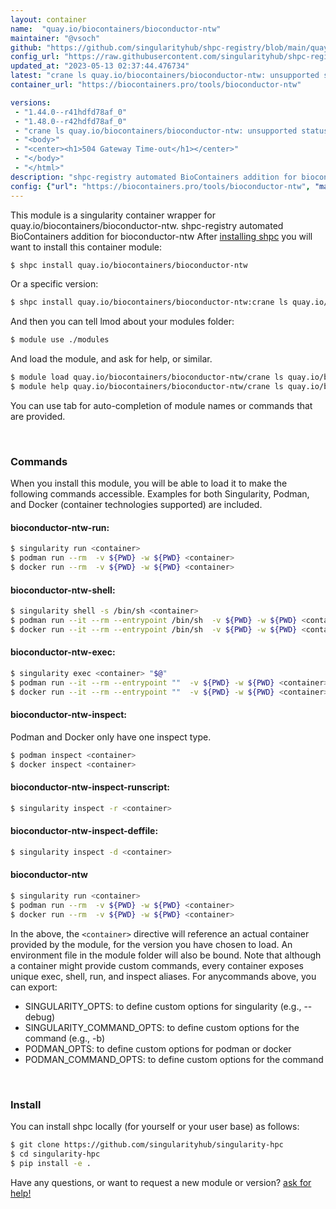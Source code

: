 ```yaml
---
layout: container
name:  "quay.io/biocontainers/bioconductor-ntw"
maintainer: "@vsoch"
github: "https://github.com/singularityhub/shpc-registry/blob/main/quay.io/biocontainers/bioconductor-ntw/container.yaml"
config_url: "https://raw.githubusercontent.com/singularityhub/shpc-registry/main/quay.io/biocontainers/bioconductor-ntw/container.yaml"
updated_at: "2023-05-13 02:37:44.476734"
latest: "crane ls quay.io/biocontainers/bioconductor-ntw: unsupported status code 504; body: <html>"
container_url: "https://biocontainers.pro/tools/bioconductor-ntw"

versions:
 - "1.44.0--r41hdfd78af_0"
 - "1.48.0--r42hdfd78af_0"
 - "crane ls quay.io/biocontainers/bioconductor-ntw: unsupported status code 504; body: <html>"
 - "<body>"
 - "<center><h1>504 Gateway Time-out</h1></center>"
 - "</body>"
 - "</html>"
description: "shpc-registry automated BioContainers addition for bioconductor-ntw"
config: {"url": "https://biocontainers.pro/tools/bioconductor-ntw", "maintainer": "@vsoch", "description": "shpc-registry automated BioContainers addition for bioconductor-ntw", "latest": {"crane ls quay.io/biocontainers/bioconductor-ntw: unsupported status code 504; body: <html>": "crane digest quay.io/biocontainers/bioconductor-ntw:crane ls quay.io/biocontainers/bioconductor-ntw: unsupported status code 504; body: <html>: parsing reference \"quay.io/biocontainers/bioconductor-ntw:crane ls quay.io/biocontainers/bioconductor-ntw: unsupported status code 504; body: <html>\": could not parse reference"}, "tags": {"1.44.0--r41hdfd78af_0": "sha256:016cc04957306b27520229f84aed35683fd8438166e6eb16691185f01eb1e5fa", "1.48.0--r42hdfd78af_0": "sha256:daa8182dfbe2ac0578c44eead0781ca1d48953c4afee6aa0ff989dc355de2574", "crane ls quay.io/biocontainers/bioconductor-ntw: unsupported status code 504; body: <html>": "crane digest quay.io/biocontainers/bioconductor-ntw:crane ls quay.io/biocontainers/bioconductor-ntw: unsupported status code 504; body: <html>: parsing reference \"quay.io/biocontainers/bioconductor-ntw:crane ls quay.io/biocontainers/bioconductor-ntw: unsupported status code 504; body: <html>\": could not parse reference", "<body>": "crane digest quay.io/biocontainers/bioconductor-ntw:<body>: parsing reference \"quay.io/biocontainers/bioconductor-ntw:<body>\": could not parse reference", "<center><h1>504 Gateway Time-out</h1></center>": "crane digest quay.io/biocontainers/bioconductor-ntw:<center><h1>504 Gateway Time-out</h1></center>: parsing reference \"quay.io/biocontainers/bioconductor-ntw:<center><h1>504 Gateway Time-out</h1></center>\": could not parse reference", "</body>": "crane digest quay.io/biocontainers/bioconductor-ntw:</body>: parsing reference \"quay.io/biocontainers/bioconductor-ntw:</body>\": could not parse reference", "</html>": "crane digest quay.io/biocontainers/bioconductor-ntw:</html>: parsing reference \"quay.io/biocontainers/bioconductor-ntw:</html>\": could not parse reference"}, "docker": "quay.io/biocontainers/bioconductor-ntw"}
---
```


This module is a singularity container wrapper for quay.io/biocontainers/bioconductor-ntw.
shpc-registry automated BioContainers addition for bioconductor-ntw
After [installing shpc](#install) you will want to install this container module:


```bash
$ shpc install quay.io/biocontainers/bioconductor-ntw
```

Or a specific version:

```bash
$ shpc install quay.io/biocontainers/bioconductor-ntw:crane ls quay.io/biocontainers/bioconductor-ntw: unsupported status code 504; body: <html>
```

And then you can tell lmod about your modules folder:

```bash
$ module use ./modules
```

And load the module, and ask for help, or similar.

```bash
$ module load quay.io/biocontainers/bioconductor-ntw/crane ls quay.io/biocontainers/bioconductor-ntw: unsupported status code 504; body: <html>
$ module help quay.io/biocontainers/bioconductor-ntw/crane ls quay.io/biocontainers/bioconductor-ntw: unsupported status code 504; body: <html>
```

You can use tab for auto-completion of module names or commands that are provided.

<br>

### Commands

When you install this module, you will be able to load it to make the following commands accessible.
Examples for both Singularity, Podman, and Docker (container technologies supported) are included.

#### bioconductor-ntw-run:

```bash
$ singularity run <container>
$ podman run --rm  -v ${PWD} -w ${PWD} <container>
$ docker run --rm  -v ${PWD} -w ${PWD} <container>
```

#### bioconductor-ntw-shell:

```bash
$ singularity shell -s /bin/sh <container>
$ podman run --it --rm --entrypoint /bin/sh  -v ${PWD} -w ${PWD} <container>
$ docker run --it --rm --entrypoint /bin/sh  -v ${PWD} -w ${PWD} <container>
```

#### bioconductor-ntw-exec:

```bash
$ singularity exec <container> "$@"
$ podman run --it --rm --entrypoint ""  -v ${PWD} -w ${PWD} <container> "$@"
$ docker run --it --rm --entrypoint ""  -v ${PWD} -w ${PWD} <container> "$@"
```

#### bioconductor-ntw-inspect:

Podman and Docker only have one inspect type.

```bash
$ podman inspect <container>
$ docker inspect <container>
```

#### bioconductor-ntw-inspect-runscript:

```bash
$ singularity inspect -r <container>
```

#### bioconductor-ntw-inspect-deffile:

```bash
$ singularity inspect -d <container>
```



#### bioconductor-ntw

```bash
$ singularity run <container>
$ podman run --rm  -v ${PWD} -w ${PWD} <container>
$ docker run --rm  -v ${PWD} -w ${PWD} <container>
```


In the above, the `<container>` directive will reference an actual container provided
by the module, for the version you have chosen to load. An environment file in the
module folder will also be bound. Note that although a container
might provide custom commands, every container exposes unique exec, shell, run, and
inspect aliases. For anycommands above, you can export:

 - SINGULARITY_OPTS: to define custom options for singularity (e.g., --debug)
 - SINGULARITY_COMMAND_OPTS: to define custom options for the command (e.g., -b)
 - PODMAN_OPTS: to define custom options for podman or docker
 - PODMAN_COMMAND_OPTS: to define custom options for the command

<br>

### Install

You can install shpc locally (for yourself or your user base) as follows:

```bash
$ git clone https://github.com/singularityhub/singularity-hpc
$ cd singularity-hpc
$ pip install -e .
```

Have any questions, or want to request a new module or version? [ask for help!](https://github.com/singularityhub/singularity-hpc/issues)